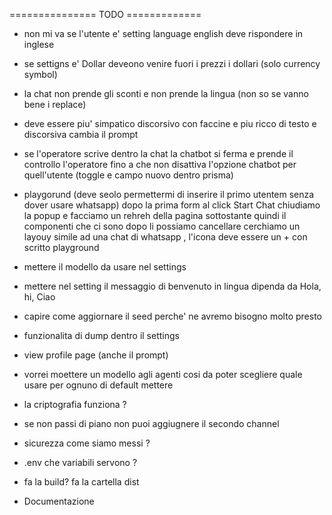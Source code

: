 =============== TODO =============


- non mi va se l'utente e' setting language english deve rispondere in inglese
- se settigns e' Dollar deveono venire fuori i prezzi i dollari (solo currency symbol)
- la chat non prende gli sconti e non prende la lingua (non so se vanno bene i replace)
- deve essere piu' simpatico discorsivo con faccine e piu ricco di testo e discorsiva cambia il prompt

- se l'operatore scrive dentro la chat la chatbot si ferma e prende il controllo l'operatore fino a che non disattiva l'opzione chatbot per quell'utente
(toggle e campo nuovo dentro prisma)


- playgorund (deve seolo permettermi di inserire il primo utentem senza dover usare whatsapp)
dopo la prima form al click Start Chat chiudiamo la popup e facciamo un rehreh della pagina sottostante quindi il componenti che ci sono dopo li possiamo cancellare
cerchiamo un layouy simile ad una chat di whatsapp , l'icona deve essere un + con scritto playground


- mettere il modello da usare nel settings

- mettere nel setting il messaggio di benvenuto in lingua dipenda da Hola, hi, Ciao

- capire come aggiornare il seed perche' ne avremo bisogno molto presto

- funzionalita di dump dentro il settings

- view profile page (anche il prompt)

- vorrei moettere un modello agli agenti cosi da poter scegliere quale usare per ognuno di default mettere 

- la criptografia funziona ?

- se non passi di piano non puoi aggiugnere il secondo channel

- sicurezza come siamo messi ?

- .env che variabili servono ? 


- fa la build? fa la cartella dist

- Documentazione